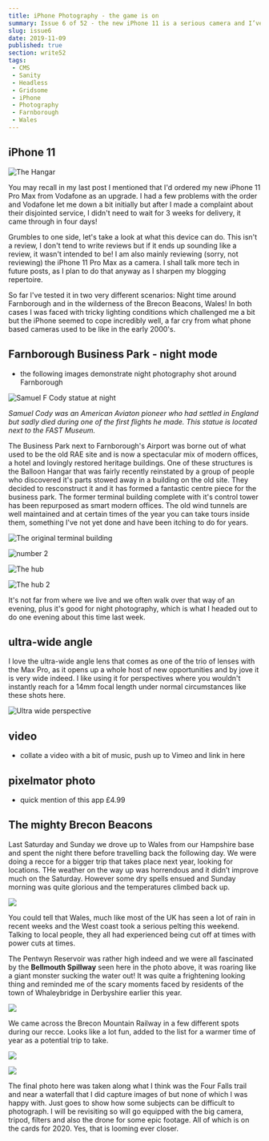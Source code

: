 ```yaml
---
title: iPhone Photography - the game is on
summary: Issue 6 of 52 - the new iPhone 11 is a serious camera and I’ve been taking it for a whirl
slug: issue6
date: 2019-11-09
published: true
section: write52
tags:
 - CMS
 - Sanity
 - Headless
 - Gridsome
 - iPhone
 - Photography 
 - Farnborough 
 - Wales
---
```

## iPhone 11 

![The Hangar](./balloonhangar.jpeg)

You may recall in my last post I mentioned that I'd ordered my new iPhone 11 Pro Max from Vodafone as an upgrade. I had a few problems with the order and Vodafone let me down a bit initially but after I made a complaint about their disjointed service, I didn't need to wait for 3 weeks for delivery, it came through in four days!

Grumbles to one side, let's take a look at what this device can do. This isn't a review, I don't tend to write reviews but if it ends up sounding like a review, it wasn't intended to be! I am also mainly reviewing (sorry, not reviewing) the iPhone 11 Pro Max as a camera. I shall talk more tech in future posts, as I plan to do that anyway as I sharpen my blogging repertoire.

So far I've tested it in two very different scenarios: Night time around Farnborough and in the wilderness of the Brecon Beacons, Wales! In both cases I was faced with tricky lighting conditions which challenged me a bit but the iPhone seemed to cope incredibly well, a far cry from what phone based cameras used to be like in the early 2000's.

## Farnborough Business Park - night mode
- the following images demonstrate night photography shot around Farnborough

![Samuel F Cody statue at night](./cody.jpeg)

*Samuel Cody was an American Aviaton pioneer who had settled in England but sadly died during one of the first flights he made. This statue is located next to the FAST Museum.*

The Business Park next to Farnborough's Airport was borne out of what used to be the old RAE site and is now a spectacular mix of modern offices, a hotel and lovingly restored heritage buildings. One of these structures is the Balloon Hangar that was fairly recently reinstated by a group of people who discovered it's parts stowed away in a building on the old site. They decided to resconstruct it and it has formed a fantastic centre piece for the business park. The former terminal building complete with it's control tower has been repurposed as smart modern offices. The old wind tunnels are well maintained and at certain times of the year you can take tours inside them, something I've not yet done and have been itching to do for years.

![The original terminal building](./terminal.jpeg)

![number 2](./number2.jpeg)

![The hub](./Hub1.jpeg)

![The hub 2](./Hub2.jpeg)

It's not far from where we live and we often walk over that way of an evening, plus it's good for night photography, which is what I headed out to do one evening about this time last week.

## ultra-wide angle

I love the ultra-wide angle lens that comes as one of the trio of lenses with the Max Pro, as it opens up a whole host of new opportunities and by jove it is very wide indeed. I like using it for perspectives where you wouldn't instantly reach for a 14mm focal length under normal circumstances like these shots here.

![Ultra wide perspective](./ultrawideanglepath.jpeg)

## video

- collate a video with a bit of music, push up to Vimeo and link in here

## pixelmator photo

- quick mention of this app £4.99
  
## The mighty Brecon Beacons

Last Saturday and Sunday we drove up to Wales from our Hampshire base and spent the night there before travelling back the following day. We were doing a recce for a bigger trip that takes place next year, looking for locations. THe weather on the way up was horrendous and it didn’t improve much on the Saturday. However some dry spells ensued and Sunday morning was quite glorious and the temperatures climbed back up.

![](./bellmouthspillway.jpeg)

You could tell that Wales, much like most of the UK has seen a lot of rain in recent weeks and the West coast took a serious pelting this weekend. Talking to local people, they all had experienced being cut off at times with power cuts at times.

The Pentwyn Reservoir was rather high indeed and we were all fascinated by the **Bellmouth Spillway** seen here in the photo above, it was roaring like a giant monster sucking the water out! It was quite a frightening looking thing and reminded me of the scary moments faced by residents of the town of Whaleybridge in Derbyshire earlier this year. 

![](./tracks.jpeg)

We came across the Brecon Mountain Railway in a few different spots during our recce. Looks like a lot fun, added to the list for a warmer time of year as a potential trip to take.

![](./train.jpeg)

![](./steps.jpeg)

The final photo here was taken along what I think was the Four Falls trail and near a waterfall that I did capture images of but none of which I was happy with. Just goes to show how some subjects can be difficult to photograph. I will be revisiting so will go equipped with the big camera, tripod, filters and also the drone for some epic footage. All of which is on the cards for 2020. Yes, that is looming ever closer.
